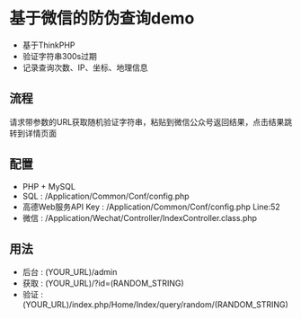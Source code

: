 # 基于微信的防伪查询demo
  - 基于ThinkPHP
  - 验证字符串300s过期
  - 记录查询次数、IP、坐标、地理信息

## 流程
  请求带参数的URL获取随机验证字符串，粘贴到微信公众号返回结果，点击结果跳转到详情页面

## 配置
  - PHP + MySQL
  - SQL : /Application/Common/Conf/config.php
  - 高德Web服务API Key : /Application/Common/Conf/config.php Line:52
  - 微信 : /Application/Wechat/Controller/IndexController.class.php

## 用法
  - 后台 : (YOUR_URL)/admin
  - 获取 : (YOUR_URL)/?id=(RANDOM_STRING)
  - 验证 : (YOUR_URL)/index.php/Home/Index/query/random/(RANDOM_STRING)